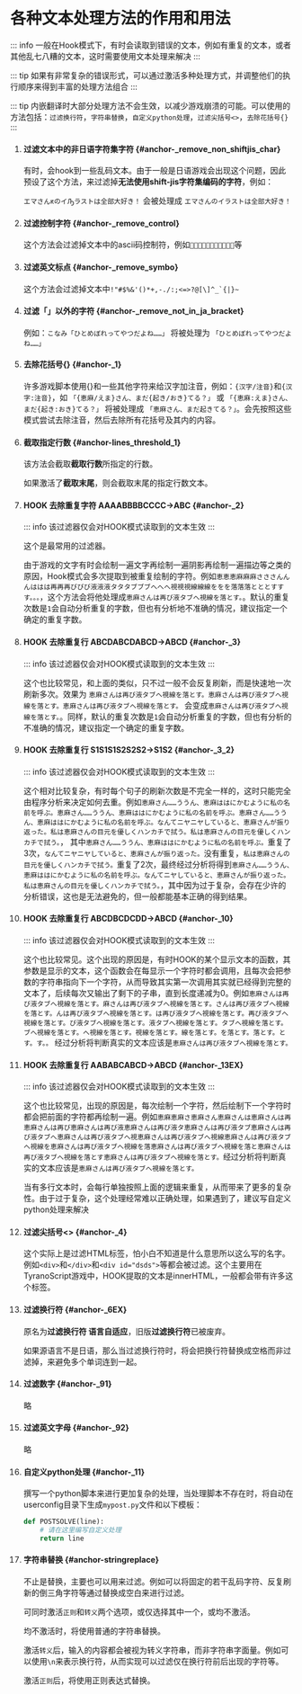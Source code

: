 # 各种文本处理方法的作用和用法

::: info
一般在Hook模式下，有时会读取到错误的文本，例如有重复的文本，或者其他乱七八糟的文本，这时需要使用文本处理来解决
:::

::: tip
如果有非常复杂的错误形式，可以通过激活多种处理方式，并调整他们的执行顺序来得到丰富的处理方法组合
:::

::: tip
内嵌翻译时大部分处理方法不会生效，以减少游戏崩溃的可能。可以使用的方法包括：`过滤换行符`，`字符串替换`，`自定义python处理`，`过滤尖括号<>`，`去除花括号{}`
:::


1. #### 过滤文本中的非日语字符集字符 {#anchor-_remove_non_shiftjis_char}

    有时，会hook到一些乱码文本。由于一般是日语游戏会出现这个问题，因此预设了这个方法，来过滤掉**无法使用shift-jis字符集编码的字符**，例如：

    `エマさんԟのイԠラストは全部大好き！` 会被处理成 `エマさんのイラストは全部大好き！`

1. #### 过滤控制字符 {#anchor-_remove_control}

    这个方法会过滤掉文本中的ascii码控制符，例如``等

1. #### 过滤英文标点 {#anchor-_remove_symbo}

    这个方法会过滤掉文本中```!"#$%&'()*+,-./:;<=>?@[\]^_`{|}~```

1. #### 过滤「」以外的字符 {#anchor-_remove_not_in_ja_bracket}

    例如：`こなみ「ひとめぼれってやつだよね……」` 将被处理为 `「ひとめぼれってやつだよね……」`

1. #### 去除花括号{} {#anchor-_1}

    许多游戏脚本使用{}和一些其他字符来给汉字加注音，例如：`{汉字/注音}`和`{汉字:注音}`，如 `「{恵麻/えま}さん、まだ{起き/おき}てる？」` 或  `「{恵麻:えま}さん、まだ{起き:おき}てる？」` 将被处理成 `「恵麻さん、まだ起きてる？」`。会先按照这些模式尝试去除注音，然后去除所有花括号及其内的内容。

1. #### 截取指定行数 {#anchor-lines_threshold_1}

    该方法会截取**截取行数**所指定的行数。

    如果激活了**截取末尾**，则会截取末尾的指定行数文本。

1. #### HOOK 去除重复字符 AAAABBBBCCCC->ABC {#anchor-_2}

    ::: info
    该过滤器仅会对HOOK模式读取到的文本生效
    :::

    这个是最常用的过滤器。

    由于游戏的文字有时会绘制一遍文字再绘制一遍阴影再绘制一遍描边等之类的原因，Hook模式会多次提取到被重复绘制的字符。例如`恵恵恵麻麻麻さささんんんははは再再再びびび液液液タタタブブブへへへ視視視線線線ををを落落落とととすすす。。。`，这个方法会将他处理成`恵麻さんは再び液タブへ視線を落とす。`。默认的重复次数是`1`会自动分析重复的字数，但也有分析地不准确的情况，建议指定一个确定的重复字数。

1. #### HOOK 去除重复行 ABCDABCDABCD->ABCD {#anchor-_3}

    ::: info
    该过滤器仅会对HOOK模式读取到的文本生效
    :::

    这个也比较常见，和上面的类似，只不过一般不会反复刷新，而是快速地一次刷新多次。效果为 `恵麻さんは再び液タブへ視線を落とす。恵麻さんは再び液タブへ視線を落とす。恵麻さんは再び液タブへ視線を落とす。` 会变成`恵麻さんは再び液タブへ視線を落とす。`。同样，默认的重复次数是`1`会自动分析重复的字数，但也有分析的不准确的情况，建议指定一个确定的重复字数。

1. #### HOOK 去除重复行 S1S1S1S2S2S2->S1S2 {#anchor-_3_2}

    ::: info
    该过滤器仅会对HOOK模式读取到的文本生效
    :::

    这个相对比较复杂，有时每个句子的刷新次数是不完全一样的，这时只能完全由程序分析来决定如何去重。例如`恵麻さん……ううん、恵麻ははにかむように私の名前を呼ぶ。恵麻さん……ううん、恵麻ははにかむように私の名前を呼ぶ。恵麻さん……ううん、恵麻ははにかむように私の名前を呼ぶ。なんてニヤニヤしていると、恵麻さんが振り返った。私は恵麻さんの目元を優しくハンカチで拭う。私は恵麻さんの目元を優しくハンカチで拭う。`， 其中`恵麻さん……ううん、恵麻ははにかむように私の名前を呼ぶ。`重复了3次，`なんてニヤニヤしていると、恵麻さんが振り返った。`没有重复，`私は恵麻さんの目元を優しくハンカチで拭う。`重复了2次，最终经过分析将得到`恵麻さん……ううん、恵麻ははにかむように私の名前を呼ぶ。なんてニヤしていると、恵麻さんが振り返った。私は恵麻さんの目元を優しくハンカチで拭う。`，其中因为过于复杂，会存在少许的分析错误，这也是无法避免的，但一般都能基本正确的得到结果。

1. #### HOOK 去除重复行 ABCDBCDCDD->ABCD {#anchor-_10}

    ::: info
    该过滤器仅会对HOOK模式读取到的文本生效
    :::

    这个也比较常见。这个出现的原因是，有时HOOK的某个显示文本的函数，其参数是显示的文本，这个函数会在每显示一个字符时都会调用，且每次会把参数的字符串指向下一个字符，从而导致其实第一次调用其实就已经得到完整的文本了，后续每次又输出了剩下的子串，直到长度递减为0。例如`恵麻さんは再び液タブへ視線を落とす。麻さんは再び液タブへ視線を落とす。さんは再び液タブへ視線を落とす。んは再び液タブへ視線を落とす。は再び液タブへ視線を落とす。再び液タブへ視線を落とす。び液タブへ視線を落とす。液タブへ視線を落とす。タブへ視線を落とす。ブへ視線を落とす。へ視線を落とす。視線を落とす。線を落とす。を落とす。落とす。とす。す。。` 经过分析将判断真实的文本应该是`恵麻さんは再び液タブへ視線を落とす。`

1. #### HOOK 去除重复行 AABABCABCD->ABCD {#anchor-_13EX}

    ::: info
    该过滤器仅会对HOOK模式读取到的文本生效
    :::
    
    这个也比较常见，出现的原因是，每次绘制一个字符，然后绘制下一个字符时都会把前面的字符都再绘制一遍。例如`恵麻恵麻さ恵麻さん恵麻さんは恵麻さんは再恵麻さんは再び恵麻さんは再び液恵麻さんは再び液タ恵麻さんは再び液タブ恵麻さんは再び液タブへ恵麻さんは再び液タブへ視恵麻さんは再び液タブへ視線恵麻さんは再び液タブへ視線を恵麻さんは再び液タブへ視線を落恵麻さんは再び液タブへ視線を落と恵麻さんは再び液タブへ視線を落とす恵麻さんは再び液タブへ視線を落とす。`经过分析将判断真实的文本应该是`恵麻さんは再び液タブへ視線を落とす。`

    当有多行文本时，会每行单独按照上面的逻辑来重复，从而带来了更多的复杂性。由于过于复杂，这个处理经常难以正确处理，如果遇到了，建议写自定义python处理来解决

1. #### 过滤尖括号<> {#anchor-_4}

    这个实际上是过滤HTML标签，怕小白不知道是什么意思所以这么写的名字。例如`<div>`和`</div>`和`<div id="dsds">`等都会被过滤。这个主要用在TyranoScript游戏中，HOOK提取的文本是innerHTML，一般都会带有许多这个标签。

1. #### 过滤换行符 {#anchor-_6EX}

    原名为**过滤换行符 语言自适应**，旧版**过滤换行符**已被废弃。

    如果源语言不是日语，那么当过滤换行符时，将会把换行符替换成空格而非过滤掉，来避免多个单词连到一起。

1. #### 过滤数字 {#anchor-_91}

    略

1. #### 过滤英文字母 {#anchor-_92}

    略

1. #### 自定义python处理 {#anchor-_11}

    撰写一个python脚本来进行更加复杂的处理，当处理脚本不存在时，将自动在userconfig目录下生成`mypost.py`文件和以下模板：

    ```python
    def POSTSOLVE(line):
        # 请在这里编写自定义处理
        return line
    ```

1. #### 字符串替换 {#anchor-stringreplace}

    不止是替换，主要也可以用来过滤。例如可以将固定的若干乱码字符、反复刷新的倒三角字符等通过替换成空白来进行过滤。

    可同时激活`正则`和`转义`两个选项，或仅选择其中一个，或均不激活。

    均不激活时，将使用普通的字符串替换。

    激活`转义`后，输入的内容都会被视为转义字符串，而非字符串字面量。例如可以使用`\n`来表示换行符，从而实现可以过滤仅在换行符前后出现的字符等。

    激活`正则`后，将使用正则表达式替换。